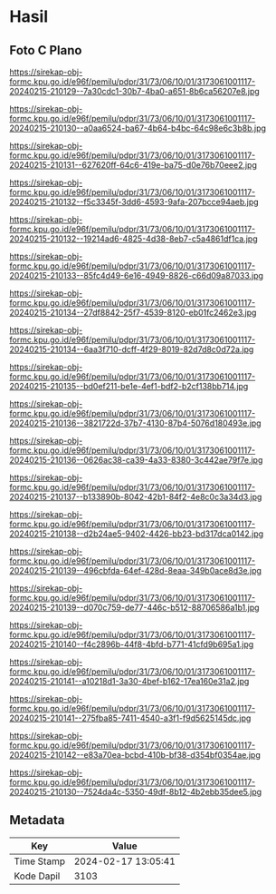 # Hasil

## Foto C Plano

https://sirekap-obj-formc.kpu.go.id/e96f/pemilu/pdpr/31/73/06/10/01/3173061001117-20240215-210129--7a30cdc1-30b7-4ba0-a651-8b6ca56207e8.jpg

https://sirekap-obj-formc.kpu.go.id/e96f/pemilu/pdpr/31/73/06/10/01/3173061001117-20240215-210130--a0aa6524-ba67-4b64-b4bc-64c98e6c3b8b.jpg

https://sirekap-obj-formc.kpu.go.id/e96f/pemilu/pdpr/31/73/06/10/01/3173061001117-20240215-210131--627620ff-64c6-419e-ba75-d0e76b70eee2.jpg

https://sirekap-obj-formc.kpu.go.id/e96f/pemilu/pdpr/31/73/06/10/01/3173061001117-20240215-210132--f5c3345f-3dd6-4593-9afa-207bcce94aeb.jpg

https://sirekap-obj-formc.kpu.go.id/e96f/pemilu/pdpr/31/73/06/10/01/3173061001117-20240215-210132--19214ad6-4825-4d38-8eb7-c5a4861df1ca.jpg

https://sirekap-obj-formc.kpu.go.id/e96f/pemilu/pdpr/31/73/06/10/01/3173061001117-20240215-210133--85fc4d49-6e16-4949-8826-c66d09a87033.jpg

https://sirekap-obj-formc.kpu.go.id/e96f/pemilu/pdpr/31/73/06/10/01/3173061001117-20240215-210134--27df8842-25f7-4539-8120-eb01fc2462e3.jpg

https://sirekap-obj-formc.kpu.go.id/e96f/pemilu/pdpr/31/73/06/10/01/3173061001117-20240215-210134--6aa3f710-dcff-4f29-8019-82d7d8c0d72a.jpg

https://sirekap-obj-formc.kpu.go.id/e96f/pemilu/pdpr/31/73/06/10/01/3173061001117-20240215-210135--bd0ef211-be1e-4ef1-bdf2-b2cf138bb714.jpg

https://sirekap-obj-formc.kpu.go.id/e96f/pemilu/pdpr/31/73/06/10/01/3173061001117-20240215-210136--3821722d-37b7-4130-87b4-5076d180493e.jpg

https://sirekap-obj-formc.kpu.go.id/e96f/pemilu/pdpr/31/73/06/10/01/3173061001117-20240215-210136--0626ac38-ca39-4a33-8380-3c442ae79f7e.jpg

https://sirekap-obj-formc.kpu.go.id/e96f/pemilu/pdpr/31/73/06/10/01/3173061001117-20240215-210137--b133890b-8042-42b1-84f2-4e8c0c3a34d3.jpg

https://sirekap-obj-formc.kpu.go.id/e96f/pemilu/pdpr/31/73/06/10/01/3173061001117-20240215-210138--d2b24ae5-9402-4426-bb23-bd317dca0142.jpg

https://sirekap-obj-formc.kpu.go.id/e96f/pemilu/pdpr/31/73/06/10/01/3173061001117-20240215-210139--496cbfda-64ef-428d-8eaa-349b0ace8d3e.jpg

https://sirekap-obj-formc.kpu.go.id/e96f/pemilu/pdpr/31/73/06/10/01/3173061001117-20240215-210139--d070c759-de77-446c-b512-88706586a1b1.jpg

https://sirekap-obj-formc.kpu.go.id/e96f/pemilu/pdpr/31/73/06/10/01/3173061001117-20240215-210140--f4c2896b-44f8-4bfd-b771-41cfd9b695a1.jpg

https://sirekap-obj-formc.kpu.go.id/e96f/pemilu/pdpr/31/73/06/10/01/3173061001117-20240215-210141--a10218d1-3a30-4bef-b162-17ea160e31a2.jpg

https://sirekap-obj-formc.kpu.go.id/e96f/pemilu/pdpr/31/73/06/10/01/3173061001117-20240215-210141--275fba85-7411-4540-a3f1-f9d5625145dc.jpg

https://sirekap-obj-formc.kpu.go.id/e96f/pemilu/pdpr/31/73/06/10/01/3173061001117-20240215-210142--e83a70ea-bcbd-410b-bf38-d354bf0354ae.jpg

https://sirekap-obj-formc.kpu.go.id/e96f/pemilu/pdpr/31/73/06/10/01/3173061001117-20240215-210130--7524da4c-5350-49df-8b12-4b2ebb35dee5.jpg


## Metadata

| Key        | Value               |
| ---------- | ------------------- |
| Time Stamp | 2024-02-17 13:05:41 |
| Kode Dapil | 3103                |



